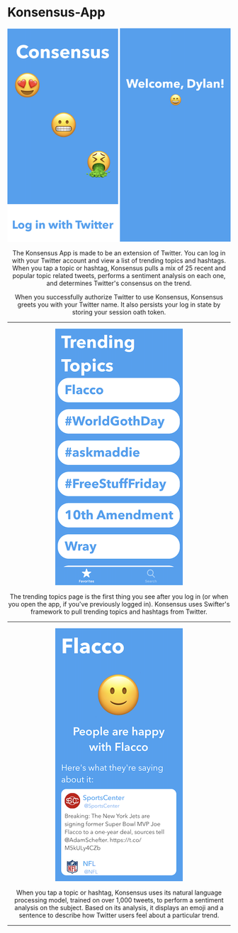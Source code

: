 # Konsensus-App

<p align="center">
<img src="https://github.com/drkuster/Consensus-App/blob/master/Consensus_Screenshots/WelcomeScreen.png?raw=true">
</p>

<p align="center">
The Konsensus App is made to be an extension of Twitter. You can log in with your Twitter account and view a list of trending topics and hashtags. When you tap a topic or hashtag, Konsensus pulls a mix of 25 recent and popular topic related tweets, performs a sentiment analysis on each one, and determines Twitter's consensus on the trend. 
</p>

<p align="center">
When you successfully authorize Twitter to use Konsensus, Konsensus greets you with your Twitter name. It also persists your log in state by storing your session oath token.
</p>

--------------------------------------------------------------------------------------------------------------------------------------------

<p align="center">
  <img src="https://github.com/drkuster/Consensus-App/blob/master/Consensus_Screenshots/IMG_3774.PNG?raw=true">
</p>

<p align="center">
The trending topics page is the first thing you see after you log in (or when you open the app, if you've previously logged in). Konsensus uses Swifter's framework to pull trending topics and hashtags from Twitter.
</p>

--------------------------------------------------------------------------------------------------------------------------------------------

<p align="center">
  <img src="https://github.com/drkuster/Consensus-App/blob/master/Consensus_Screenshots/IMG_3776.PNG?raw=true">
</p>

<p align="center">
When you tap a topic or hashtag, Konsensus uses its natural language processing model, trained on over 1,000 tweets, to perform a sentiment analysis on the subject. Based on its analysis, it displays an emoji and a sentence to describe how Twitter users feel about a particular trend.
</p>

--------------------------------------------------------------------------------------------------------------------------------------------
